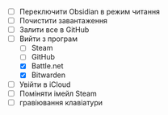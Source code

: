 - [ ] Переключити Obsidian в режим читання
- [ ] Почистити завантаження
- [ ] Залити все в GitHub
- [ ] Вийти з програм
	- [ ] Steam
	- [ ] GitHub
	- [x] Battle.net
	- [x] Bitwarden
- [ ] Увійти в iCloud
- [ ] Поміняти імейл Steam
- [ ] гравіювання клавіатури
